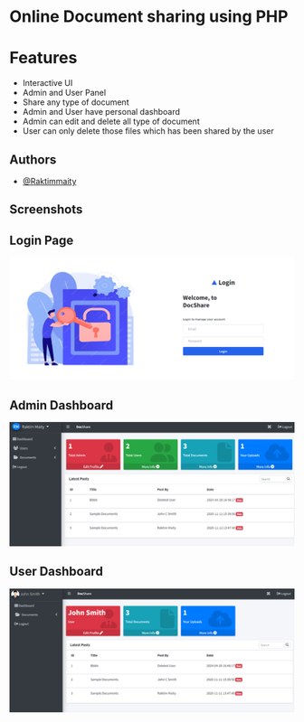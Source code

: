 # Online Document sharing using PHP

# Features

- Interactive UI
- Admin and User Panel
- Share any type of document
- Admin and User have personal dashboard
- Admin can edit and delete all type of document
- User can only delete those files which has been shared by the user


## Authors

- [@Raktimmaity](https://github.com/Raktimmaity)


## Screenshots
## Login Page

![App Screenshot](./1.png)

## Admin Dashboard
![App Screenshot](./2.png)

## User Dashboard
![App Screenshot](./3.png)

